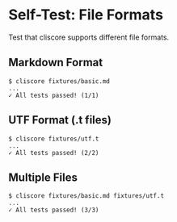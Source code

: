 # Self-Test: File Formats

Test that cliscore supports different file formats.

## Markdown Format

```console
$ cliscore fixtures/basic.md
...
✓ All tests passed! (1/1)
```

## UTF Format (.t files)

```console
$ cliscore fixtures/utf.t
...
✓ All tests passed! (2/2)
```

## Multiple Files

```console
$ cliscore fixtures/basic.md fixtures/utf.t
...
✓ All tests passed! (3/3)
```
